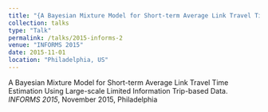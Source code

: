 ```yaml
---
title: "{A Bayesian Mixture Model for Short-term Average Link Travel Time Estimation Using Large-scale Limited Information Trip-based Data"
collection: talks
type: "Talk"
permalink: /talks/2015-informs-2
venue: "INFORMS 2015"
date: 2015-11-01
location: "Philadelphia, US"
---
```


A Bayesian Mixture Model for Short-term Average Link Travel Time Estimation Using Large-scale Limited Information Trip-based Data. <i>INFORMS 2015</i>, November 2015, Philadelphia